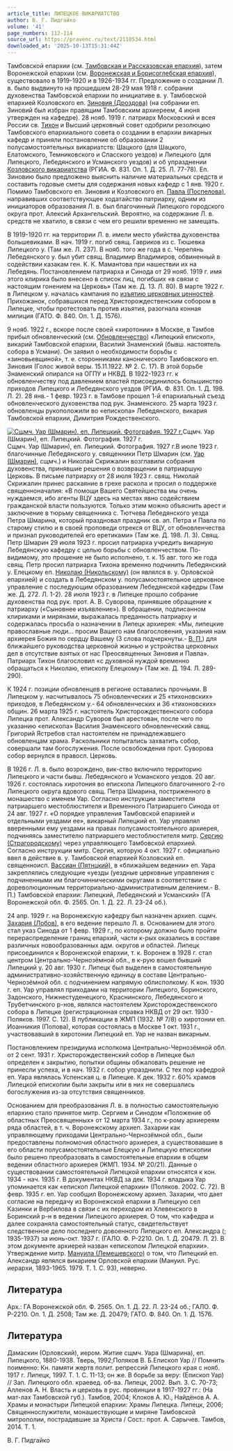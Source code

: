 ```yaml
---
article_title: ЛИПЕЦКОЕ ВИКАРИАТСТВО
author: В. Г. Пидгайко
volume: '41'
page_numbers: 112-114
source_url: https://pravenc.ru/text/2110534.html
downloaded_at: '2025-10-13T15:31:44Z'
---
```


Тамбовской епархии (см. [Тамбовская и Рассказовская епархия](<https://pravenc.ru/text/Тамбовская и Рассказовская епархия.html>)), затем Воронежской епархии (см. [Воронежская и Борисоглебская епархия](<https://pravenc.ru/text/Воронежская и Лискинская епархия.html>)), существовало в 1919-1920 и в 1926-1934 гг. Предложение о создании Л. в. было выдвинуто на прошедшем 28-29 мая 1918 г. собрании духовенства Тамбовской епархии по инициативе в. у. Тамбовской епархией Козловского еп. [Зиновия (Дроздова)](<https://pravenc.ru/text/Зиновия (Дроздова).html>) (на собрании еп. Зиновий был избран правящим Тамбовским архиереем, 4 июня утвержден на кафедре). 28 нояб. 1919 г. патриарх Московский и всея России св. [Тихон](https://pravenc.ru/text/Тихон.html) и Высший церковный совет одобрили резолюцию Тамбовского епархиального совета о создании в епархии викарных кафедр и приняли постановление об образовании 2 полусамостоятельных викариатств: Шацкого (для Шацкого, Елатомского, Темниковского и Спасского уездов) и Липецкого (для Липецкого, Лебедянского и Усманского уездов) и об упразднении [Козловского викариатства](<https://pravenc.ru/text/Козловского викариатства.html>) (РГИА. Ф. 831. Оп. 1. Д. 25. Л. 77-78). Еп. Зиновию было предложено выяснить наличие материальных средств и составить годовые сметы для содержания новых кафедр с 1 янв. 1920 г. Помимо Тамбовского еп. Зиновия и Козловского еп. [Павла (Поспелова)](<https://pravenc.ru/text/Павла (Поспелова).html>), направивших соответствующее ходатайство патриарху, одним из инициаторов образования Л. в. был благочинный Липецкого городского округа прот. Алексий Архангельский. Вероятно, на содержание Л. в. средств не хватило, в связи с чем его решили временно не замещать.

В 1919-1920 гг. на территории Л. в. имели место убийства духовенства большевиками. В нач. 1919 г. погиб свящ. Гавриков из с. Тюшевка Липецкого у. (Там же. Л. 237). В нояб. того же года в с. Черепянь Лебедянского у. был убит свящ. Владимир Владимиров, обвиненный в содействии казакам ген. К. К. Мамантова при нашествии их на Лебедянь. Постановлением патриарха и Синода от 29 нояб. 1919 г. имя этого клирика было внесено в список лиц, погибших «в связи с настоящим гонением на Церковь» (Там же. Д. 13. Л. 80). В марте 1922 г. в Липецком у. началась кампания по [изъятию церковных ценностей](<https://pravenc.ru/text/ИЗЪЯТИЕ ЦЕРКОВНЫХ ЦЕННОСТЕЙ.html>). Прихожанок, собравшихся перед Христорождественским собором в Липецке, чтобы протестовать против изъятия, разогнала конная милиция (ГАТО. Ф. 840. Оп. 1. Д. 1576).

9 нояб. 1922 г., вскоре после своей «хиротонии» в Москве, в Тамбов прибыл обновленческий (см. [Обновленчество](https://pravenc.ru/text/Обновленчество.html)) «Липецкий епископ», викарий Тамбовской епархии, Василий Знаменский (бывш. настоятель собора в Усмани). Он заявил о необходимости борьбы с «зиновьевщиной», т. е. сторонниками канонического Тамбовского еп. Зиновия (Голос живой веры. 15.11.1922. № 2. С. 17). В этой борьбе Знаменский опирался на ОГПУ и НКВД. В 1922-1923 гг. к обновленчеству под давлением властей присоединилось большинство приходов Липецкого и Лебедянского уездов (РГИА. Ф. 831. Оп. 1. Д. 198. Л. 2). 28 янв.- 1 февр. 1923 г. в Тамбове прошел 1-й епархиальный съезд обновленческого духовенства под рук. Знаменского. 25 марта 1923 г. обновленцы рукоположили во «епископа» Лебедянского, викария Тамбовской епархии, Димитрия Рождественского.

[![Сщмч. Уар (Шмарин), еп. Липецкий. Фотография. 1927 г.](https://pravenc.ru/data/2017/02/28/1236677954/i200.jpg "Кликните для увеличения картинки")](https://pravenc.ru/data/2017/02/28/1236677954/i400.jpg)Сщмч. Уар (Шмарин), еп. Липецкий. Фотография. 1927 г.  
Сщмч. Уар (Шмарин), еп. Липецкий. Фотография. 1927 г.В июле 1923 г. благочинные Лебедянского у. священники Петр Шмарин (см. [Уар (Шмарин)](<https://pravenc.ru/text/Уар (Шмарин).html>), сщмч.) и Николай Скрижалин возглавили собрания духовенства, принявшие решения о возвращении в патриаршую Церковь. В письме патриарху от 28 июля 1923 г. свящ. Николай Скрижалин принес раскаяние в грехе раскола и просил о поддержке священноначалия: «В помощи Вашего Святейшества мы очень нуждаемся, ибо агенты ВЦУ здесь на местах явно содействием гражданской власти пользуются. Только этим можно объяснить арест и заключение в тюрьму священника с. Тютчева Лебедянского уезда Петра Шмарина, который праздновал праздник св. ап. Петра и Павла по старому стилю и в своей проповеди отрекся от ВЦУ, от обновленчества и признал руководителей его еретиками» (Там же. Д. 198. Л. 3). Свящ. Петр Шмарин 29 июля 1923 г. просил патриарха учредить викарную Лебедянскую кафедру с целью борьбы с обновленчеством. По-видимому, это прошение не было исполнено, т. к. 15 авг. того же года свящ. Петр просил патриарха Тихона временно подчинить Лебедянский у. Елецкому еп. [Николаю (Никольскому)](<https://pravenc.ru/text/Николаю (Никольскому).html>) (он являлся в. у. Орловской епархией) и создать в Лебедянском у. полусамостоятельное церковное управление с последующим образованием Лебедянской кафедры (Там же. Д. 272. Л. 1-2). 28 июля 1923 г. в Липецке прошло собрание духовенства под рук. прот. А. В. Суворова, принявшее обращение к патриарху («Сыновнее изъявление»). В обращении, подписанном клириками и мирянами, выражалась преданность патриарху и содержалась просьба о назначении в Липецк архиерея: «Мы, липецкие православные люди... просим Вашего нам благословения, указания нам архиерея Божия по сердцу Вашему (3 слова подчеркнуты.- [В. П.](<https://pravenc.ru/text/В  П .html>)) для ближайшего руководства церковной жизнью и устройства церковных дел в отсутствие взятых от нас Преосвященных Зиновия и Павла». Патриарх Тихон благословил «с духовной нуждой временно обращаться к Николаю, епископу Елецкому» (Там же. Д. 194. Л. 289-290).

К 1924 г. позиции обновленцев в регионе оставались прочными. В Липецком у. насчитывалось 75 обновленческих и 25 «тихоновских» приходов, в Лебедянском у.- 64 обновленческих и 36 «тихоновских» общин. 26 марта 1925 г. настоятель Христорождественского собора Липецка прот. Александр Суворов был арестован, после чего по указанию «епископа» Василия Знаменского обновленческий свящ. Григорий Ястребов стал настоятелем не принадлежавшего обновленцам храма. Раскольники попытались захватить собор, совершали там богослужения. После освобождения прот. Суворова собор вернулся в правосл. Церковь.

В 1926 г. Л. в. было возрождено, вик-ство включило территорию Липецкого и части бывш. Лебедянского и Усманского уездов. 20 авг. 1926 г. состоялась хиротония во епископа Липецкого благочинного 2-го Липецкого округа вдового свящ. Петра Шмарина, постриженного в монашество с именем Уар. Согласно инструкции заместителя патриаршего местоблюстителя и Временного Патриаршего Синода от 24 авг. 1927 г. «О порядке управления Тамбовской епархией и отдельными уездами ее», викарный Липецкий еп. Уар управлял вверенными ему уездами на правах полусамостоятельного архиерея, подчиняясь заместителю патриаршего местоблюстителя митр. [Сергию (Страгородскому)](<https://pravenc.ru/text/Сергию (Страгородскому).html>) через управляющего Тамбовской епархией. Согласно инструкции митр. Сергия, которую 4 окт. 1927 г. официально ввел в действие в. у. Тамбовской епархией Козловский еп. священноисп. [Вассиан (Пятнцкий)](<https://pravenc.ru/text/Вассиан (Пятнцкий).html>), в «ближайшем ведении» еп. Уара закреплялись следующие «уезды (уездные церковные управления с подчиненными им благочинническими округами в соответствии с дореволюционным территориально-административным делением.- В. П.) Тамбовской епархии: Липецкий, Лебедянский и Усманский» (ГА Воронежской обл. Ф. 2565. Оп. 1. Д. 22. Л. 23-24 об.).

24 апр. 1929 г. на Воронежскую кафедру был назначен архиеп. сщмч. [Захария (Лобов)](<https://pravenc.ru/text/Захария (Лобов).html>), в его ведение перешло Л. в. Основанием для этого стал указ Синода от 1 февр. 1929 г., по которому должно было пройти перераспределение границ епархий, части к-рых оказались в составе различных новообразованных адм. округов и областей. Липецк присоединился к Воронежской епархии, т. к. Воронеж в 1928 г. стал центром Центрально-Чернозёмной обл., в к-рую вошел бывший Липецкий у. 20 авг. 1930 г. Липецк был выделен в самостоятельную административно-хозяйственную единицу в составе Центрально-Чернозёмной обл. с подчинением напрямую облисполкому. К кон. 1930 г. еп. Уар управлял приходами на территории Липецкого, Боринского, Задонского, Нижнестуденецкого, Краснинского, Лебедянского и Трубетчинского р-нов, являлся настоятелем Христорождественского собора в Липецке (регистрационная справка НКВД от 29 окт. 1930 - Поляков. 1997. С. 12). В публикации в ЖМП (1932. № 7/8) о хиротонии еп. Иоанникия (Попова), которая состоялась в Москве 1 окт. 1931 г., участвовавший в хиротонии Липецкий еп. Уар не назван викарным.

Постановлением президиума исполкома Центрально-Чернозёмной обл. от 2 сент. 1931 г. Христорождественский собор в Липецке был определен к закрытию, попытки общины обжаловать решение не принесли успеха, и в нач. 1932 г. собор упразднили. С тех пор кафедрой еп. Уара являлась Успенская ц. в Липецке. К дек. 1932 г. 60% храмов Липецкой епископии были закрыты или в них не совершались богослужения из-за отсутствия священников.

Основанием для преобразования Л. в. в полностью самостоятельную епархию стало принятое митр. Сергием и Синодом «Положение об областных Преосвященных» от 12 марта 1934 г., по к-рому архиереям ряда областей, в т. ч. Воронежскому архиеп. Захарии как управляющему приходами Центрально-Чернозёмной обл., были предоставлены полномочия областного архиерея, а существовавшие в его области полусамостоятельные Елецкую и Липецкую епископии было решено преобразовать в самостоятельные епархии в общем ведении областного архиерея (ЖМП. 1934. № 20/21). Данные о существовании самостоятельной Липецкой епархии относятся к кон. 1934 - нач. 1935 г. В документах НКВД за дек. 1934 г. владыка Уар упоминается как «епископ Липецкой епархии» (Поляков. 2002. С. 72). В февр. 1935 г. еп. Уар сообщил Воронежскому архиеп. Захарии, что дает согласие на передачу из Воронежской епархии в Липецкую сел Казинки и Вербилова в связи с их переходом из Хлевенского в Боринский р-н в ведении Липецкого архиерея. О том, что кафедра и далее сохраняла самостоятельный статус, свидетельствует следственное дело последнего довоенного Липецкого еп. Александра (; 1935-1937) за июнь-окт. 1937 г. (ГАЛО. Ф. Р-2210. Оп. 1. Д. 20479. Л. 2). В этом документе архиерей назван «епископом Липецкой епархии». Утверждение митр. [Мануила (Лемешевского)](<https://pravenc.ru/text/Мануила (Лемешевского).html>) о том, что Липецкий еп. Александр являлся викарием Орловской епархии (Мануил. Рус. иерархи, 1893-1965. 1979. Т. 1. С. 93), неверно.

## Литература

Арх.: ГА Воронежской обл. Ф. 2565. Оп. 1. Д. 22. Л. 23-24 об.; ГАЛО. Ф. Р-2210. Оп. 1. Д. 2508; Там же. Д. 20479; ГАТО. Ф. 840. Оп. 1. Д. 1576.

## Литература

Дамаскин (Орловский), иером. Житие сщмч. Уара (Шмарина), еп. Липецкого, 1880-1938. Тверь, 1992;Поляков В. Б.Епископ Уар // Помнить поименно: Кн. памяти жертв полит. репрессий Липецкого края с нояб. 1917 г. Липецк, 1997. Т. 1. С. 11-13; он же. В борьбе за веру: (Епископ Уар) // Зап. Липецкого обл. краевед. об-ва. Липецк, 2002. Вып. 3. С. 70-73; Алленов А. Н. Власть и церковь в рус. провинции в 1917-1927 гг.: (На мат-лах Тамбовской губ.). Тамбов, 2004; Клоков А. Ю., Найдёнов А. А. Храмы и монастыри Липецкой епархии: Храмы Липецка. Липецк, 2006; Священнослужители, монашествующие и миряне Тамбовской митрополии, пострадавшие за Христа / Сост.: прот. А. Сарычев. Тамбов, 2014. Т. 1.

В. Г. Пидгайко
